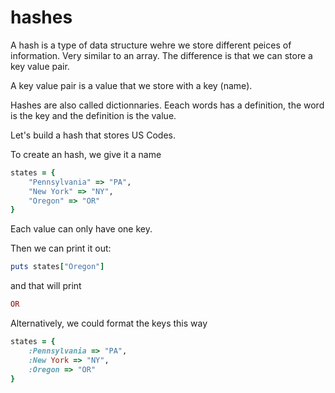# hashes

A hash is a type of data structure wehre we store different peices of information.
Very similar to an array. The difference is that we can store a key value pair.

A key value pair is a value that we store with a key (name).

Hashes are also called dictionnaries. Eeach words has a definition, the word is the key and the definition is the value.

Let's build a hash that stores US Codes.

To create an hash, we give it a name

```ruby
states = {
    "Pennsylvania" => "PA",
    "New York" => "NY",
    "Oregon" => "OR"
}
```

Each value can only have one key.

Then we can print it out:

```ruby
puts states["Oregon"]
```

and that will print

```ruby
OR
```

Alternatively, we could format the keys this way

```ruby
states = {
    :Pennsylvania => "PA",
    :New York => "NY",
    :Oregon => "OR"
}
```
